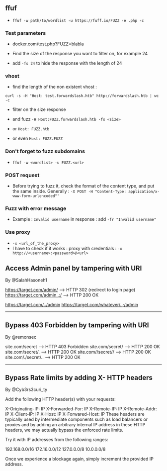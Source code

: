 ## ffuf

- ```ffuf -w path/to/wordlist -u https://fuff.io/FUZZ -e .php -c```

### Test parameters

- docker.com/test.php?FUZZ=blabla
- Find the size of the response you want to filter on, for example 24

- add ```-fs 24``` to hide the response with the length of 24

### vhost

- find the length of the non existent vhost :

```curl -s -H "Host: test.forwardslash.htb" http://forwardslash.htb | wc -c``` 

- filter on the size response

- and fuzz ```-H Host:FUZZ.forwardslash.htb -fs <size>```
- or ```Host: FUZZ.htb```
- or even ```Host: FUZZ.FUZZ``` 

### Don't forget to fuzz subdomains

- `ffuf -w <wordlist> -u FUZZ.<url>`


### POST request

- Before trying to fuzz it, check the format of the content type, and put the same inside. Generally : ```-X POST -H "Content-Type: application/x-www-form-urlencoded"'```

### Fuzz with error message 

- Example : `Invalid username` in response : add `-fr "Invalid username"`

### Use proxy

- `-x <url_of_the_proxy>`
- I have to check if it works : proxy with credentials : `-x http://<username>:<password>@<url>`


## Access Admin panel by tampering with URI
By @SalahHasoneh1


https://target.com/admin/ –> HTTP 302 (redirect to login page)
https://target.com/admin..;/ –> HTTP 200 OK


https://target.com/../admin
https://target.com/whatever/..;/admin

---

## Bypass 403 Forbidden by tampering with URI

By @remonsec


site.com/secret –> HTTP 403 Forbidden
site.com/secret/ –> HTTP 200 OK
site.com/secret/. –> HTTP 200 OK
site.com//secret// –> HTTP 200 OK
site.com/./secret/.. –> HTTP 200 OK

---

## Bypass Rate limits by adding X- HTTP headers
By @Cyb3rs3curi_ty


Add the following HTTP header(s) with your requests:

X-Originating-IP: IP
X-Forwarded-For: IP
X-Remote-IP: IP
X-Remote-Addr: IP
X-Client-IP: IP
X-Host: IP
X-Forwared-Host: IP
These headers are typically used by intermediate components such as load balancers or proxies and by adding an arbitrary internal IP address in these HTTP headers, we may actually bypass the enforced rate limits.

Try it with IP addresses from the following ranges:

192.168.0.0/16
172.16.0.0/12
127.0.0.0/8
10.0.0.0/8

Once we experience a blockage again, simply increment the provided IP address.